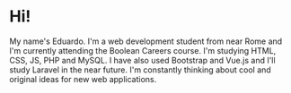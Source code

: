 # Hi!

My name's Eduardo. I'm a web development student from near Rome and I'm currently attending the Boolean Careers course. I'm studying HTML, CSS, JS, PHP and MySQL. I have also used Bootstrap and Vue.js and I'll study Laravel in the near future. I'm constantly thinking about cool and original ideas for new web applications. 
